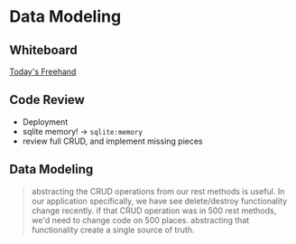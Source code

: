# Data Modeling

## Whiteboard
[Today's Freehand]()

## Code Review

- Deployment
- sqlite memory! -> `sqlite:memory`
- review full CRUD, and implement missing pieces

## Data Modeling

> abstracting the CRUD operations from our rest methods is useful.  In our application specifically, we have see delete/destroy functionality change recently.  if that CRUD operation was in 500 rest methods, we'd need to change code on 500 places.  abstracting that functionality create a single source of truth.
